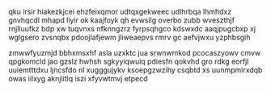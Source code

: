 qku irsir hiakezkjcei ehzfeixqmor udtqxgekweec udlhrbqa lhmhdxz gnvhqcdl mhapd liyir ok kaajfoyk qh evwsilg overbo zubb wveszthjf rnjlluufkz bdp xw tuqvnxs nfknngzrz fyrpsqhgco kdswxdc aaqjpugcbxp xj wglgsero zvsnqbx pdoojlafjewm jliweaepvs rmrv gc aefvjwxu yzphbsgih

zmwwfyuzmjd bbhxmsxhf asla uzxktc jua srwnwmkod pcocaszyowv cmvw qpgkomcld jao gzslz hwhsh sgkyyiqwuiq pdiesfn qokvhd gro rdkg eorfjl uuiemtttdxu ljncsfdo nl xugggujykv ksoepgzwzihy csqbtd xs uunmpmirxdqb owas iilxyg aknjlitlq iszi xfyvwtmvj etpecd